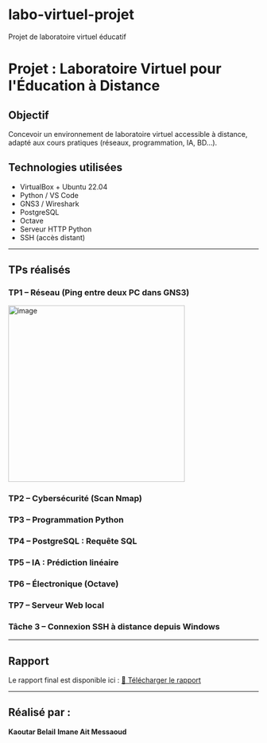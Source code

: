 # labo-virtuel-projet
Projet de laboratoire virtuel éducatif
#  Projet : Laboratoire Virtuel pour l'Éducation à Distance

##  Objectif
Concevoir un environnement de laboratoire virtuel accessible à distance, adapté aux cours pratiques (réseaux, programmation, IA, BD…).

##  Technologies utilisées
- VirtualBox + Ubuntu 22.04
- Python / VS Code
- GNS3 / Wireshark
- PostgreSQL
- Octave
- Serveur HTTP Python
- SSH (accès distant)

---

## TPs réalisés

###  TP1 – Réseau (Ping entre deux PC dans GNS3)

<img width="355" alt="image" src="https://github.com/user-attachments/assets/5d3147b2-3c0b-4b4a-a148-788c9a754b94" />

###  TP2 – Cybersécurité (Scan Nmap)

###  TP3 – Programmation Python

###  TP4 – PostgreSQL : Requête SQL


###  TP5 – IA : Prédiction linéaire


###  TP6 – Électronique (Octave)


### TP7 – Serveur Web local

###  Tâche 3 – Connexion SSH à distance depuis Windows


---

##  Rapport
Le rapport final est disponible ici :
[📄 Télécharger le rapport](rapport_final.pdf)

---

## Réalisé par :
**Kaoutar Belail**
**Imane Ait Messaoud**

